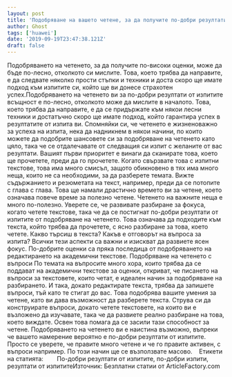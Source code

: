 ```yaml
---
layout: post
title: 'Подобряване на вашето четене, за да получите по-добри резултати от изпитите'
author: Ghost
tags: ['huawei']
date: '2019-09-19T23:47:38.121Z'
draft: false
---
```


Подобряването на четенето, за да получите по-високи оценки, може да бъде по-лесно, отколкото си мислите. Това, което трябва да направите, е да следвате няколко прости стъпки и техники и доста скоро ще имате подход към изпитите си, който ще ви донесе страхотен успех.Подобряването на четенето ви за по-добри резултати от изпитите всъщност е по-лесно, отколкото може да мислите в началото. Това, което трябва да направите, е да се придържате към някои лесни техники и достатъчно скоро ще имате подход, който гарантира успех в резултатите от изпита ви. Спомняйки си, че четенето е жизненоважно за успеха на изпита, нека да надникнем в някои начини, по които можете да подобрите шансовете си за подобряване на четенето като цяло, така че се отдалечавате от следващия си изпит с желаните от вас резултати. Вашият първи приоритет е винаги да сканирате това, което ще прочетете, преди да го прочетете. Когато свързвате това с изпитни текстове, това има много смисъл, защото обикновено в тях има много неща, които не са необходими, за да разберете темата. Вижте съдържанието и резюметата на текст, например, преди да се потопите с глава с глава. Това ще намали драстично времето ви за четене, което означава повече време за полезно четене. Четенето на важните неща е много по-полезно. Уверете се, че развивате разбиране за фокуса, когато четете текстове, така че да се постигнат по-добри резултати от изпитите от подобряване на четенето. Това означава да подходите към текста, който трябва да прочетете, с ясно разбиране за това, което четете. Какво търсиш в текста? Какъв е отговорът на въпроса за изпита? Всички тези аспекти са важни и изискват да развиете ясен фокус. По-добрите оценки са пряка последица от подобряването на редактирането на академични текстове. Подобряване на четенето с въпроси По темата на въпросите много хора, които трябва да се поддават на академични текстове за оценки, откриват, че писането на въпроси за текстовете, които четат, е идеален начин за подобряване на разбирането. И така, докато редактирате текста, трябва да запишете въпроси, тъй като те стигат до вас. Това подобрява вашите умения за четене, като ви дава възможност да разберете текста. Струва си да конструирате въпроси, докато четете текстовете, на които ви е възложено да изучавате, така че да развиете реално разбиране на това, което виждате. Освен това помага да се засили тази способност за четене. Подобряването на четенето ви е наистина възможно, въпреки че вашето намерение вероятно е по-добри резултати от изпитите. Просто се уверете, че правите много четене и че го правите активен, с въпроси например. По този начин ще се възползвате масово.    Етикети на статията:        По-добри резултати от изпитите, по-добри изпити, резултати от изпититеИзточник: Безплатни статии от ArticleFactory.com
